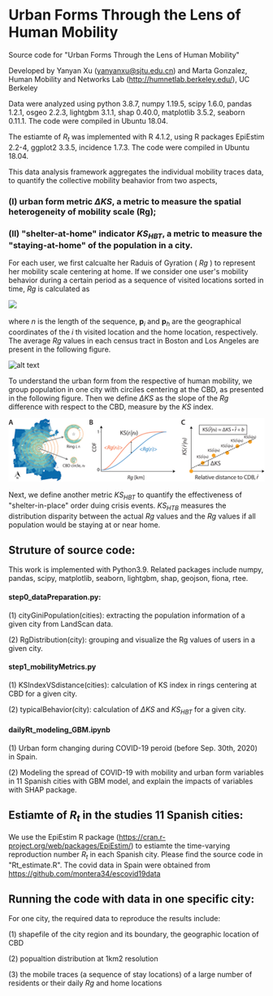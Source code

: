 # Urban Forms Through the Lens of Human Mobility


Source code for "Urban Forms Through the Lens of Human Mobility"

Developed by Yanyan Xu (yanyanxu@sjtu.edu.cn) and Marta Gonzalez, Human Mobility and Networks Lab (http://humnetlab.berkeley.edu/), UC Berkeley

Data were analyzed using python 3.8.7, numpy 1.19.5, scipy 1.6.0, pandas 1.2.1, osgeo 2.2.3, lightgbm 3.1.1, shap 0.40.0, matplotlib 3.5.2, seaborn 0.11.1. The code were compiled in Ubuntu 18.04.

The estiamte of $R_t$ was implemented with R 4.1.2, using R packages EpiEstim 2.2-4, ggplot2 3.3.5, incidence 1.7.3. The code were compiled in Ubuntu 18.04.

This data analysis framework aggregates the individual mobility traces data, to quantify the collective mobility beahavior from two aspects,

### (I) urban form metric $\Delta KS$, a metric to measure the spatial heterogeneity of mobility scale (Rg);

### (II) "shelter-at-home" indicator $KS_{HBT}$, a metric to measure the "staying-at-home" of the population in a city.

For each user, we first calcualte her Raduis of Gyration ( $Rg$ ) to represent her mobility scale centering at home. If we consider one user's mobility behavior during a certain period as a sequence of visited locations sorted in time, $Rg$ is calculated as

<img src="./images/RgEq.png" width="250">

where $n$ 
is the length of the sequence, 
$\mathbf{p}_i$ and $\mathbf{p}_h$ are the geographical coordinates of the $i$ th
visited location and the home location, respectively. 
The average $Rg$ values in each census tract in Boston and Los Angeles are present in the following figure.

![alt text](./images/Rgs.png?raw=true)

To understand the urban form from the respective of human mobility, we group population in one city with circiles centering at the CBD, as presented in the following figure. Then we define $\Delta KS$ as the slope of the $Rg$ difference with respect to the CBD, measure by the $KS$ index.

![alt text](./images/DeltaKS.png?raw=true)

Next, we define another metric $KS_{HBT}$ to quantify the effectiveness of "shelter-in-place" order duing crisis events. $KS_{HTB}$ measures the distribution disparity between the actual $Rg$ values and the $Rg$ values if all population would be staying at or near home.


## Struture of source code:

This work is implemented with Python3.9. Related packages include numpy, pandas, scipy, matplotlib, seaborn, lightgbm, shap, geojson, fiona, rtee.

#### step0_dataPreparation.py: 
(1) cityGiniPopulation(cities): extracting the population information of a given city from LandScan data.

(2) RgDistribution(city): grouping and visualize the Rg values of users in a given city.

#### step1_mobilityMetrics.py
(1) KSIndexVSdistance(cities): calculation of KS index in rings centering at CBD for a given city.

(2) typicalBehavior(city): calculation of $\Delta KS$ and $KS_{HBT}$ for a given city.

#### dailyRt_modeling_GBM.ipynb
(1) Urban form changing during COVID-19 peroid (before Sep. 30th, 2020) in Spain.

(2) Modeling the spread of COVID-19 with mobility and urban form variables in 11 Spanish cities with GBM model, and explain the impacts of variables with SHAP package.


## Estiamte of $R_t$ in the studies 11 Spanish cities:
We use the EpiEstim R package (https://cran.r-project.org/web/packages/EpiEstim/) to estiamte the time-varying reproduction number $R_t$ in each Spanish city. Please find the source code in "Rt_estimate.R". The covid data in Spain were obtained from https://github.com/montera34/escovid19data

## Running the code with data in one specific city:
For one city, the required data to reproduce the results include:

(1) shapefile of the city region and its boundary, the geographic location of CBD

(2) popualtion distribution at 1km2 resolution

(3) the mobile traces (a sequence of stay locations) of a large number of residents or their daily $Rg$ and home locations
